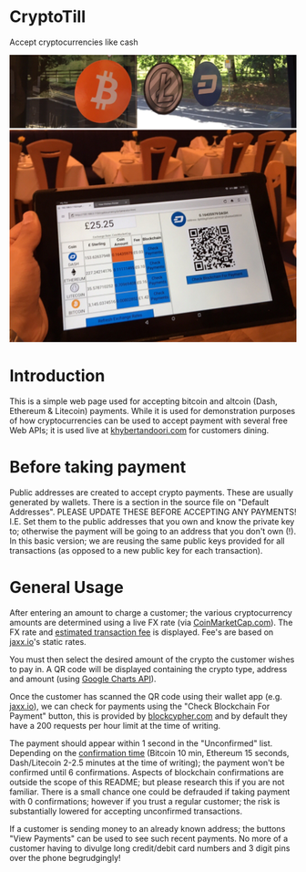 # CryptoTill
Accept cryptocurrencies like cash

![AcceptCryptos](https://github.com/EMRahman/CryptoTill/blob/master/Images/AcceptCryptos.jpeg)

Introduction
============
This is a simple web page used for accepting bitcoin and altcoin (Dash, Ethereum & Litecoin) payments. While it is used for demonstration purposes of how cryptocurrencies can be used to accept payment with several free Web APIs; it is used live at
[khybertandoori.com](https://khybertandoori.com) for customers dining.

Before taking payment
===========================================================
Public addresses are created to accept crypto payments. These are usually generated by wallets. There is a section in the source file on "Default Addresses". PLEASE UPDATE THESE BEFORE ACCEPTING ANY PAYMENTS! I.E. Set them to the public addresses that you own and know the private key to; otherwise the payment will be going to an address that you don't own (!). In this basic version; we are reusing the same public keys provided for all transactions (as opposed to a new public key for each transaction).

General Usage
==============
After entering an amount to charge a customer; the various cryptocurrency amounts are determined using a live FX rate (via [CoinMarketCap.com](http://CoinMarketCap.com)). The FX rate and [estimated transaction fee](https://bitinfocharts.com/comparison/transactionfees-btc-eth-ltc-dash.html#1y) is displayed. Fee's are based on [jaxx.io](http://jaxx.io)'s static rates.

You must then select the desired amount of the crypto the customer wishes to pay in. A QR code will be displayed containing the crypto type, address and amount (using [Google Charts API](https://developers.google.com/chart/infographics/docs/qr_codes)).

Once the customer has scanned the QR code using their wallet app (e.g. [jaxx.io](http://jaxx.io)), we can check for payments using the "Check Blockchain For Payment" button, this is provided by [blockcypher.com](http://blockcypher.com) and by default they have a 200 requests per hour limit at the time of writing. 

The payment should appear within 1 second in the "Unconfirmed" list. Depending on the [confirmation time](https://bitinfocharts.com/comparison/confirmationtime-btc-eth-ltc-dash.html#1y) (Bitcoin 10 min, Ethereum 15 seconds, Dash/Litecoin 2-2.5 minutes at the time of writing); the payment won't be confirmed until 6 confirmations. Aspects of blockchain confirmations are outside the scope of this README; but please research this if you are not familiar. There is a small chance one could be defrauded if taking payment with 0 confirmations; however if you trust a regular customer; the risk is substantially lowered for accepting unconfirmed transactions.

If a customer is sending money to an already known address; the buttons "View Payments" can be used to see such recent payments. No more of a customer having to divulge long credit/debit card numbers and 3 digit pins over the phone begrudgingly!
